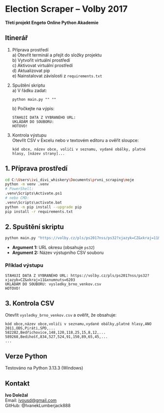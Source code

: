 # Election Scraper – Volby 2017

**Třetí projekt Engeto Online Python Akademie**

## Itinerář

1. Příprava prostředí  
   a) Otevřít terminál a přejít do složky projektu  
   b) Vytvořit virtuální prostředí  
   c) Aktivovat virtuální prostředí  
   d) Aktualizovat pip  
   e) Nainstalovat závislosti z `requirements.txt`  

2. Spuštění skriptu  
   a) V řádku zadat:  
   ```
   python main.py "" ""
   ```
   b) Počkejte na výpis:  
   ```
   STAHUJI DATA Z VYBRANÉHO URL: 
   UKLÁDÁM DO SOUBORU: 
   HOTOVO!
   ```

3. Kontrola výstupu  
   Otevřít CSV v Excelu nebo v textovém editoru a ověřit sloupce:  
   ```
   kód obce, název obce, voliči v seznamu, vydané obálky, platné hlasy, [název strany]...
   ```

## 1. Příprava prostředí

```bash
cd C:\Users\ivi_divi_whiskery\Documents\prvni_scraping\moje
python -m venv .venv
# PowerShell:
.venv\Scripts\Activate.ps1
# nebo CMD:
.venv\Scripts\activate.bat
python -m pip install --upgrade pip
pip install -r requirements.txt
```

## 2. Spuštění skriptu

```bash
python main.py "https://volby.cz/pls/ps2017nss/ps32?xjazyk=CZ&xkraj=11&xnumnuts=6203" "vysledky_brno_venkov.csv"
```

- **Argument 1:** URL okresu (obsahuje `ps32`)  
- **Argument 2:** Název výstupního CSV souboru  

### Příklad výstupu

```
STAHUJI DATA Z VYBRANÉHO URL: https://volby.cz/pls/ps2017nss/ps32?xjazyk=CZ&xkraj=11&xnumnuts=6203
UKLÁDÁM DO SOUBORU: vysledky_brno_venkov.csv
HOTOVO!
```

## 3. Kontrola CSV

Otevřít `vysledky_brno_venkov.csv` a ověřit, že obsahuje:

```
kód obce,název obce,voliči v seznamu,vydané obálky,platné hlasy,ANO 2011,ODS,Piráti,SPD,...
582282,Bedřichovice,148,120,118,25,15,8,12,...
589268,Bedihošť,834,527,524,91,150,89,65,45,...
...
```

## Verze Python

Testováno na Python 3.13.3 (Windows)

## Kontakt

**Ivo Doležal**  
Email: ivousd@gmail.com  
GitHub: @IvanekLumberjack888
